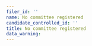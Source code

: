 ```yaml
---
filer_id: ''
name: No committee registered
candidate_controlled_id: ''
title: No committee registered
data_warning: 
---
```

